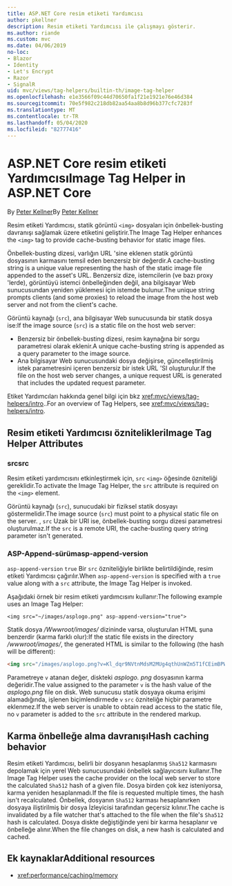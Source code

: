 ```yaml
---
title: ASP.NET Core resim etiketi Yardımcısı
author: pkellner
description: Resim etiketi Yardımcısı ile çalışmayı gösterir.
ms.author: riande
ms.custom: mvc
ms.date: 04/06/2019
no-loc:
- Blazor
- Identity
- Let's Encrypt
- Razor
- SignalR
uid: mvc/views/tag-helpers/builtin-th/image-tag-helper
ms.openlocfilehash: e1e3566f09c44d70650fa1f21e1921e76e46d384
ms.sourcegitcommit: 70e5f982c218db82aa54aa8b8d96b377cfc7283f
ms.translationtype: MT
ms.contentlocale: tr-TR
ms.lasthandoff: 05/04/2020
ms.locfileid: "82777416"
---
```

# <a name="image-tag-helper-in-aspnet-core"></a><span data-ttu-id="2a2d4-103">ASP.NET Core resim etiketi Yardımcısı</span><span class="sxs-lookup"><span data-stu-id="2a2d4-103">Image Tag Helper in ASP.NET Core</span></span>

<span data-ttu-id="2a2d4-104">By [Peter Kellner](https://peterkellner.net)</span><span class="sxs-lookup"><span data-stu-id="2a2d4-104">By [Peter Kellner](https://peterkellner.net)</span></span>

<span data-ttu-id="2a2d4-105">Resim etiketi Yardımcısı, statik görüntü `<img>` dosyaları için önbellek-busting davranışı sağlamak üzere etiketini geliştirir.</span><span class="sxs-lookup"><span data-stu-id="2a2d4-105">The Image Tag Helper enhances the `<img>` tag to provide cache-busting behavior for static image files.</span></span>

<span data-ttu-id="2a2d4-106">Önbellek-busting dizesi, varlığın URL 'sine eklenen statik görüntü dosyasının karmasını temsil eden benzersiz bir değerdir.</span><span class="sxs-lookup"><span data-stu-id="2a2d4-106">A cache-busting string is a unique value representing the hash of the static image file appended to the asset's URL.</span></span> <span data-ttu-id="2a2d4-107">Benzersiz dize, istemcilerin (ve bazı proxy 'lerde), görüntüyü istemci önbelleğinden değil, ana bilgisayar Web sunucusundan yeniden yüklemesi için istemde bulunur.</span><span class="sxs-lookup"><span data-stu-id="2a2d4-107">The unique string prompts clients (and some proxies) to reload the image from the host web server and not from the client's cache.</span></span>

<span data-ttu-id="2a2d4-108">Görüntü kaynağı (`src`), ana bilgisayar Web sunucusunda bir statik dosya ise:</span><span class="sxs-lookup"><span data-stu-id="2a2d4-108">If the image source (`src`) is a static file on the host web server:</span></span>

* <span data-ttu-id="2a2d4-109">Benzersiz bir önbellek-busting dizesi, resim kaynağına bir sorgu parametresi olarak eklenir.</span><span class="sxs-lookup"><span data-stu-id="2a2d4-109">A unique cache-busting string is appended as a query parameter to the image source.</span></span>
* <span data-ttu-id="2a2d4-110">Ana bilgisayar Web sunucusundaki dosya değişirse, güncelleştirilmiş istek parametresini içeren benzersiz bir istek URL 'SI oluşturulur.</span><span class="sxs-lookup"><span data-stu-id="2a2d4-110">If the file on the host web server changes, a unique request URL is generated that includes the updated request parameter.</span></span>

<span data-ttu-id="2a2d4-111">Etiket Yardımcıları hakkında genel bilgi için bkz <xref:mvc/views/tag-helpers/intro>..</span><span class="sxs-lookup"><span data-stu-id="2a2d4-111">For an overview of Tag Helpers, see <xref:mvc/views/tag-helpers/intro>.</span></span>

## <a name="image-tag-helper-attributes"></a><span data-ttu-id="2a2d4-112">Resim etiketi Yardımcısı öznitelikleri</span><span class="sxs-lookup"><span data-stu-id="2a2d4-112">Image Tag Helper Attributes</span></span>

### <a name="src"></a><span data-ttu-id="2a2d4-113">src</span><span class="sxs-lookup"><span data-stu-id="2a2d4-113">src</span></span>

<span data-ttu-id="2a2d4-114">Resim etiketi yardımcısını etkinleştirmek için, `src` `<img>` öğesinde özniteliği gereklidir.</span><span class="sxs-lookup"><span data-stu-id="2a2d4-114">To activate the Image Tag Helper, the `src` attribute is required on the `<img>` element.</span></span>

<span data-ttu-id="2a2d4-115">Görüntü kaynağı (`src`), sunucudaki bir fiziksel statik dosyayı göstermelidir.</span><span class="sxs-lookup"><span data-stu-id="2a2d4-115">The image source (`src`) must point to a physical static file on the server.</span></span> <span data-ttu-id="2a2d4-116">, `src` Uzak bir URI ise, önbellek-busting sorgu dizesi parametresi oluşturulmaz.</span><span class="sxs-lookup"><span data-stu-id="2a2d4-116">If the `src` is a remote URI, the cache-busting query string parameter isn't generated.</span></span>

### <a name="asp-append-version"></a><span data-ttu-id="2a2d4-117">ASP-Append-sürüm</span><span class="sxs-lookup"><span data-stu-id="2a2d4-117">asp-append-version</span></span>

<span data-ttu-id="2a2d4-118">`asp-append-version` `true` Bir `src` özniteliğiyle birlikte belirtildiğinde, resim etiketi Yardımcısı çağırılır.</span><span class="sxs-lookup"><span data-stu-id="2a2d4-118">When `asp-append-version` is specified with a `true` value along with a `src` attribute, the Image Tag Helper is invoked.</span></span>

<span data-ttu-id="2a2d4-119">Aşağıdaki örnek bir resim etiketi yardımcısını kullanır:</span><span class="sxs-lookup"><span data-stu-id="2a2d4-119">The following example uses an Image Tag Helper:</span></span>

```cshtml
<img src="~/images/asplogo.png" asp-append-version="true">
```

<span data-ttu-id="2a2d4-120">Statik dosya */Wwwroot/images/* dizininde varsa, oluşturulan HTML şuna benzerdir (karma farklı olur):</span><span class="sxs-lookup"><span data-stu-id="2a2d4-120">If the static file exists in the directory */wwwroot/images/*, the generated HTML is similar to the following (the hash will be different):</span></span>

```html
<img src="/images/asplogo.png?v=Kl_dqr9NVtnMdsM2MUg4qthUnWZm5T1fCEimBPWDNgM">
```

<span data-ttu-id="2a2d4-121">Parametreye `v` atanan değer, diskteki *asplogo. png* dosyasının karma değeridir.</span><span class="sxs-lookup"><span data-stu-id="2a2d4-121">The value assigned to the parameter `v` is the hash value of the *asplogo.png* file on disk.</span></span> <span data-ttu-id="2a2d4-122">Web sunucusu statik dosyaya okuma erişimi alamadığında, işlenen biçimlendirmede `v` `src` özniteliğe hiçbir parametre eklenmez.</span><span class="sxs-lookup"><span data-stu-id="2a2d4-122">If the web server is unable to obtain read access to the static file, no `v` parameter is added to the `src` attribute in the rendered markup.</span></span>

## <a name="hash-caching-behavior"></a><span data-ttu-id="2a2d4-123">Karma önbelleğe alma davranışı</span><span class="sxs-lookup"><span data-stu-id="2a2d4-123">Hash caching behavior</span></span>

<span data-ttu-id="2a2d4-124">Resim etiketi Yardımcısı, belirli bir dosyanın hesaplanmış `Sha512` karmasını depolamak için yerel Web sunucusundaki önbellek sağlayıcısını kullanır.</span><span class="sxs-lookup"><span data-stu-id="2a2d4-124">The Image Tag Helper uses the cache provider on the local web server to store the calculated `Sha512` hash of a given file.</span></span> <span data-ttu-id="2a2d4-125">Dosya birden çok kez isteniyorsa, karma yeniden hesaplanmadı.</span><span class="sxs-lookup"><span data-stu-id="2a2d4-125">If the file is requested multiple times, the hash isn't recalculated.</span></span> <span data-ttu-id="2a2d4-126">Önbellek, dosyanın `Sha512` karması hesaplanırken dosyaya iliştirilmiş bir dosya İzleyicisi tarafından geçersiz kılınır.</span><span class="sxs-lookup"><span data-stu-id="2a2d4-126">The cache is invalidated by a file watcher that's attached to the file when the file's `Sha512` hash is calculated.</span></span> <span data-ttu-id="2a2d4-127">Dosya diskte değiştiğinde yeni bir karma hesaplanır ve önbelleğe alınır.</span><span class="sxs-lookup"><span data-stu-id="2a2d4-127">When the file changes on disk, a new hash is calculated and cached.</span></span>

## <a name="additional-resources"></a><span data-ttu-id="2a2d4-128">Ek kaynaklar</span><span class="sxs-lookup"><span data-stu-id="2a2d4-128">Additional resources</span></span>

* <xref:performance/caching/memory>
